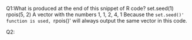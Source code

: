 Q1:What is produced at the end of this snippet of R code?
set.seed(1)
rpois(5, 2)
A vector with the numbers 1, 1, 2, 4, 1	
Because the `set.seed()' function is used, `rpois()' will always output the same vector in this code.

Q2:
